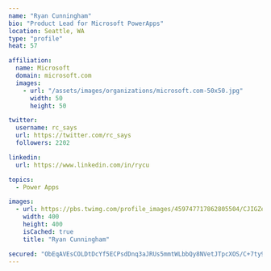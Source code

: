 ```yaml
---
name: "Ryan Cunningham"
bio: "Product Lead for Microsoft PowerApps"
location: Seattle, WA
type: "profile"
heat: 57

affiliation:
  name: Microsoft
  domain: microsoft.com
  images:
    - url: "/assets/images/organizations/microsoft.com-50x50.jpg"
      width: 50
      height: 50

twitter:
  username: rc_says
  url: https://twitter.com/rc_says
  followers: 2202

linkedin:
  url: https://www.linkedin.com/in/rycu

topics:
  - Power Apps

images:
  - url: https://pbs.twimg.com/profile_images/459747717862805504/CJIGZejd_400x400.png
    width: 400
    height: 400
    isCached: true
    title: "Ryan Cunningham"

secured: "ObEqAVEsCOLDtDcYf5ECPsdDnq3aJRUs5mmtWLbbQy8NVetJTpcXOS/C+7ty95BakY5OWe6wSHxm9bndkArh5CMEoGYxq7vU7pDet+Z2DSwgzru1/WlpLp8cgbOSgWXiLDnvGkaXjmTRBK5dsHl0lWpkwAaCXf35WE1ymzn3jop4425II+uYcddIQttULw9MuYAJ5HKDQMRazjs0yVkkLJVl2vC0vlDgS28GD4qplkXR7J4ulU37KmV2sOT2gn1to5xrm9Wf8qC9S1yyvimGaeLOmza2tJkkEu7uBh0xyUkwYWx0afLGDz/l0coPU1q4RCnGHkXXfDZRWl2G6aUUWyYzAxkRkJjPlq7Z3VaxE7KbufMV52kx/IFTFpBWkuxslq8XmFGY5kjoBDs6RL7VxXSqqzRKKz3XtGZtywq0DYU=;x+UEdJwNF+R1/E2pDnm7rg=="
---
```



